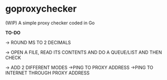 # goproxychecker
(WIP) A simple proxy checker coded in Go

**TO-DO**

-> ROUND MS TO 2 DECIMALS

-> OPEN A FILE, READ ITS CONTENTS AND DO A QUEUE/LIST AND THEN CHECK

-> ADD 2 DIFFERENT MODES
    ->PING TO PROXY ADDRESS
    ->PING TO INTERNET THROUGH PROXY ADDRESS
